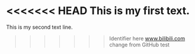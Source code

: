 
<<<<<<< HEAD This is my first text.
=======
This is my second text line.
>>>>>>> Identifier here
www.bilibili.com
change from GitHub test
